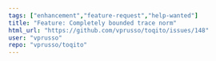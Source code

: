 ```yaml
---
tags: ["enhancement","feature-request","help-wanted"]
title: "Feature: Completely bounded trace norm"
html_url: "https://github.com/vprusso/toqito/issues/148"
user: "vprusso"
repo: "vprusso/toqito"
---
```


